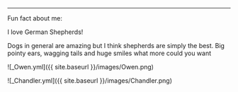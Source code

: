 ---
Fun fact about me:

I love German Shepherds!

Dogs in general are amazing but I think shepherds are simply the best.
Big pointy ears, wagging tails and huge smiles what more could you want

![_Owen.yml]({{ site.baseurl }}/images/Owen.png)

![_Chandler.yml]({{ site.baseurl }}/images/Chandler.png)
